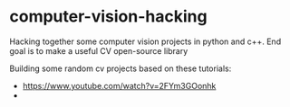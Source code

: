 # computer-vision-hacking
Hacking together some computer vision projects in python and c++. End goal is to make a useful CV open-source library

Building some random cv projects based on these tutorials:
- https://www.youtube.com/watch?v=2FYm3GOonhk
- 
